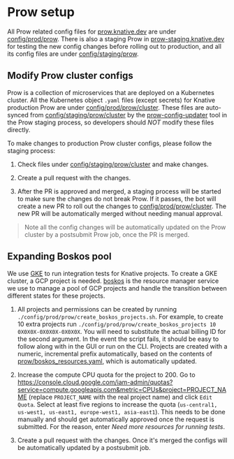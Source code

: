 # Prow setup

All Prow related config files for [prow.knative.dev](https://prow.knative.dev)
are under [config/prod/prow](../config/prod/prow). There is also a staging Prow
in [prow-staging.knative.dev](https://prow-staging.knative.dev) for testing the
new config changes before rolling out to production, and all its config files
are under [config/staging/prow](../config/staging/prow).

## Modify Prow cluster configs

Prow is a collection of microservices that are deployed on a Kubernetes cluster.
All the Kubernetes object `.yaml` files (except secrets) for Knative production
Prow are under [config/prod/prow/cluster](../config/prod/prow/cluster). These
files are auto-synced from
[config/staging/prow/cluster](../config/staging/prow/cluster) by the
[prow-config-updater](../tools/prow-config-updater) tool in the Prow staging
process, so developers should _NOT_ modify these files directly.

To make changes to production Prow cluster configs, please follow the staging
process:

1. Check files under
   [config/staging/prow/cluster](../config/staging/prow/cluster) and make
   changes.

1. Create a pull request with the changes.

1. After the PR is approved and merged, a staging process will be started to
   make sure the changes do not break Prow. If it passes, the bot will create a
   new PR to roll out the changes to
   [config/prod/prow/cluster](../config/prod/prow/cluster). The new PR will be
   automatically merged without needing manual approval.

> Note all the config changes will be automatically updated on the Prow cluster
> by a postsubmit Prow job, once the PR is merged.

## Expanding Boskos pool

We use [GKE](https://cloud.google.com/kubernetes-engine) to run integration
tests for Knative projects. To create a GKE cluster, a GCP project is needed.
[boskos](https://github.com/kubernetes/test-infra/tree/master/boskos) is the
resource manager service we use to manage a pool of GCP projects and handle the
transition between different states for these projects.

1. All projects and permissions can be created by running
   `./config/prod/prow/create_boskos_projects.sh`. For example, to create 10
   extra projects run
   `./config/prod/prow/create_boskos_projects 10 0X0X0X-0X0X0X-0X0X0X`. You will
   need to substitute the actual billing ID for the second argument. In the
   event the script fails, it should be easy to follow along with in the GUI or
   run on the CLI. Projects are created with a numeric, incremental prefix
   automatically, based on the contents of
   [prow/boskos_resources.yaml](../config/prod/prow/boskos/boskos_resources.yaml),
   which is automatically updated.

1. Increase the compute CPU quota for the project to 200. Go to
   <https://console.cloud.google.com/iam-admin/quotas?service=compute.googleapis.com&metric=CPUs&project=PROJECT_NAME>
   (replace `PROJECT_NAME` with the real project name) and click `Edit Quota`.
   Select at least five regions to increase the quota
   (`us-central1, us-west1, us-east1, europe-west1, asia-east1`). This needs to
   be done manually and should get automatically approved once the request is
   submitted. For the reason, enter _Need more resources for running tests_.

1. Create a pull request with the changes. Once it's merged the configs will be
   automatically updated by a postsubmit job.
